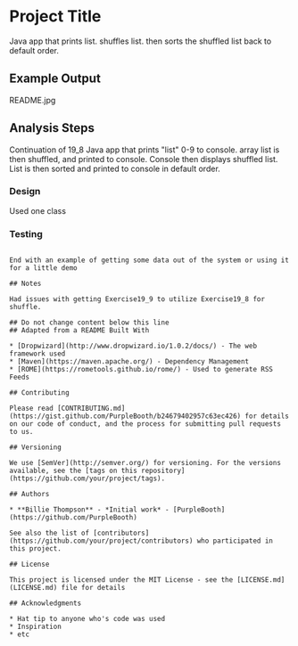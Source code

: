 # Project Title

Java app that prints list. shuffles list. then sorts the shuffled list back to default order.  


## Example Output

README.jpg


## Analysis Steps

Continuation of 19_8 Java app that prints "list" 0-9 to console. array list is then shuffled, and printed to console. Console then displays shuffled list. List is then sorted and printed to console in default order.

### Design

Used one class


### Testing

```

End with an example of getting some data out of the system or using it for a little demo

## Notes

Had issues with getting Exercise19_9 to utilize Exercise19_8 for shuffle.

## Do not change content below this line
## Adapted from a README Built With

* [Dropwizard](http://www.dropwizard.io/1.0.2/docs/) - The web framework used
* [Maven](https://maven.apache.org/) - Dependency Management
* [ROME](https://rometools.github.io/rome/) - Used to generate RSS Feeds

## Contributing

Please read [CONTRIBUTING.md](https://gist.github.com/PurpleBooth/b24679402957c63ec426) for details on our code of conduct, and the process for submitting pull requests to us.

## Versioning

We use [SemVer](http://semver.org/) for versioning. For the versions available, see the [tags on this repository](https://github.com/your/project/tags). 

## Authors

* **Billie Thompson** - *Initial work* - [PurpleBooth](https://github.com/PurpleBooth)

See also the list of [contributors](https://github.com/your/project/contributors) who participated in this project.

## License

This project is licensed under the MIT License - see the [LICENSE.md](LICENSE.md) file for details

## Acknowledgments

* Hat tip to anyone who's code was used
* Inspiration
* etc
